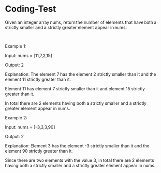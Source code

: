 # Coding-Test
Given an integer array nums, return the number of elements that have both a strictly smaller and a strictly greater element appear in nums. 

  

Example 1: 

Input: nums = [11,7,2,15] 

Output: 2 

Explanation: The element 7 has the element 2 strictly smaller than it and the element 11 strictly greater than it. 

Element 11 has element 7 strictly smaller than it and element 15 strictly greater than it. 

In total there are 2 elements having both a strictly smaller and a strictly greater element appear in nums. 

Example 2: 

Input: nums = [-3,3,3,90] 

Output: 2 

Explanation: Element 3 has the element -3 strictly smaller than it and the element 90 strictly greater than it. 

Since there are two elements with the value 3, in total there are 2 elements having both a strictly smaller and a strictly greater element appear in nums. 
